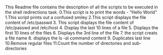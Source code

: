 This Readme file contains the description of all the scripts to be executed in the shell redirections task.
	0.This script is to print the words - "Hello World"
	1.This script prints out a confused smiley
	2.This script displays the file content of /etc/passwd
	3. This script displays the file content of /etc/passwd and /etc/host
	4. Display the last 10 lines of a file
	5. Displays the first 10 lines of the files
	6. Displays the 3rd line of the file
	7. the script creats a file name
	8. displays the ls -al command content
	9. Duplicates last line
	10.Remove regular files
	11.Count the number of directories and sub-directories

